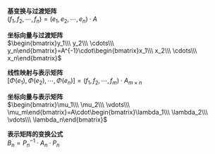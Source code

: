 **基变换与过渡矩阵**  
$(f_1,f_2,\cdots,f_n)=(e_1,e_2,\cdots,e_n)\cdot A$  
  
**坐标向量与过渡矩阵**  
$\begin{bmatrix}y_1\\\ y_2\\\ \cdots\\\ y_n\end{bmatrix}=A^{-1}\cdot\begin{bmatrix}x_1\\\ x_2\\\ \cdots\\\ x_n\end{bmatrix}$  
  
**线性映射与表示矩阵**  
$[\Phi(e_1),\Phi(e_2),\cdots,\Phi(e_n)]=(f_1,f_2,\cdots,f_m)\cdot A_{m\times n}$  
  
**坐标向量与表示矩阵**  
$\begin{bmatrix}\mu_1\\\ \mu_2\\\ \vdots\\\ \mu_m\end{bmatrix}=A\cdot\begin{bmatrix}\lambda_1\\\ \lambda_2\\\ \vdots\\\ \lambda_n\end{bmatrix}$  
  
**表示矩阵的变换公式**  
$B_n=P^{-1}_n\cdot A_n\cdot P_n$  
